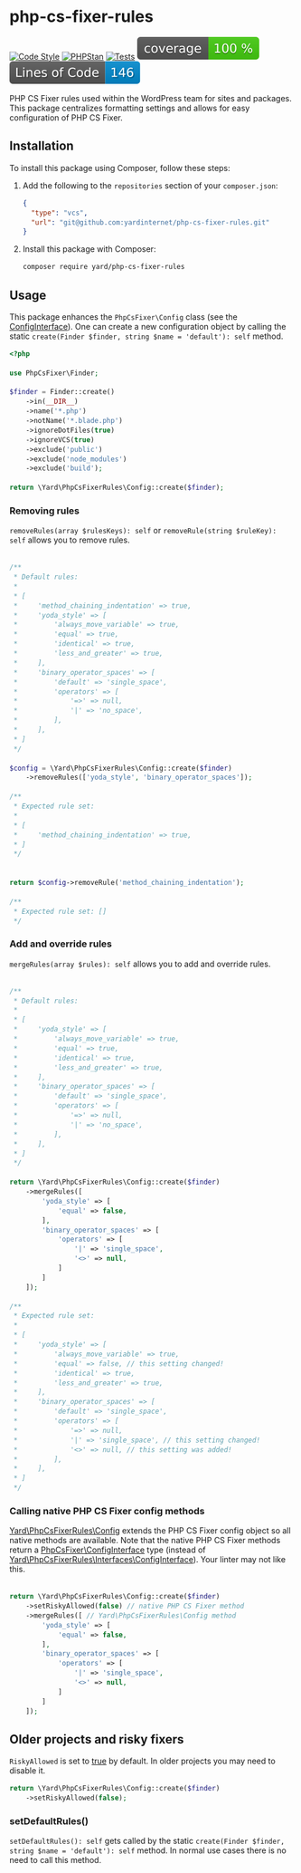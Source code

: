 # php-cs-fixer-rules

[![Code Style](https://github.com/yardinternet/php-cs-fixer-rules/actions/workflows/format-php.yml/badge.svg?no-cache)](https://github.com/yardinternet/php-cs-fixer-rules/actions/workflows/format-php.yml)
[![PHPStan](https://github.com/yardinternet/php-cs-fixer-rules/actions/workflows/phpstan.yml/badge.svg?no-cache)](https://github.com/yardinternet/php-cs-fixer-rules/actions/workflows/phpstan.yml)
[![Tests](https://github.com/yardinternet/php-cs-fixer-rules/actions/workflows/run-tests.yml/badge.svg?no-cache)](https://github.com/yardinternet/php-cs-fixer-rules/actions/workflows/run-tests.yml)
[![Code Coverage Badge](https://github.com/yardinternet/php-cs-fixer-rules/blob/badges/coverage.svg)](https://github.com/yardinternet/php-cs-fixer-rules/actions/workflows/badges.yml)
[![Lines of Code Badge](https://github.com/yardinternet/php-cs-fixer-rules/blob/badges/lines-of-code.svg)](https://github.com/yardinternet/php-cs-fixer-rules/actions/workflows/badges.yml)

PHP CS Fixer rules used within the WordPress team for sites and packages.
This package centralizes formatting settings and allows for easy configuration of PHP CS Fixer.

## Installation

To install this package using Composer, follow these steps:

1. Add the following to the `repositories` section of your `composer.json`:

    ```json
    {
      "type": "vcs",
      "url": "git@github.com:yardinternet/php-cs-fixer-rules.git"
    }
    ```

2. Install this package with Composer:

    ```sh
    composer require yard/php-cs-fixer-rules
    ```

## Usage

This package enhances the `PhpCsFixer\Config` class (see the [ConfigInterface](src/Interfaces/ConfigInterface.php)). One
can create a new configuration object by calling the static
`create(Finder $finder, string $name = 'default'): self` method.

```php
<?php

use PhpCsFixer\Finder;

$finder = Finder::create()
    ->in(__DIR__)
    ->name('*.php')
    ->notName('*.blade.php')
    ->ignoreDotFiles(true)
    ->ignoreVCS(true)
    ->exclude('public')
    ->exclude('node_modules')
    ->exclude('build');

return \Yard\PhpCsFixerRules\Config::create($finder);
```

### Removing rules

`removeRules(array $rulesKeys): self` or `removeRule(string $ruleKey): self` allows you to remove rules.

```php

/**
 * Default rules:
 * 
 * [
 *     'method_chaining_indentation' => true,
 *     'yoda_style' => [
 *         'always_move_variable' => true,
 *         'equal' => true,
 *         'identical' => true,
 *         'less_and_greater' => true,
 *     ],
 *     'binary_operator_spaces' => [
 *         'default' => 'single_space',
 *         'operators' => [
 *             '=>' => null,
 *             '|' => 'no_space',
 *         ],
 *     ],
 * ]
 */

$config = \Yard\PhpCsFixerRules\Config::create($finder)
    ->removeRules(['yoda_style', 'binary_operator_spaces']); 

/**
 * Expected rule set: 
 * 
 * [
 *     'method_chaining_indentation' => true,
 * ]
 */


return $config->removeRule('method_chaining_indentation');

/**
 * Expected rule set: []
 */
```

### Add and override rules

`mergeRules(array $rules): self` allows you to add and override rules.

```php

/**
 * Default rules:
 * 
 * [
 *     'yoda_style' => [
 *         'always_move_variable' => true,
 *         'equal' => true,
 *         'identical' => true,
 *         'less_and_greater' => true,
 *     ],
 *     'binary_operator_spaces' => [
 *         'default' => 'single_space',
 *         'operators' => [
 *             '=>' => null,
 *             '|' => 'no_space',
 *         ],
 *     ],
 * ]
 */

return \Yard\PhpCsFixerRules\Config::create($finder)
    ->mergeRules([
        'yoda_style' => [
            'equal' => false,
        ],
        'binary_operator_spaces' => [
            'operators' => [
                '|' => 'single_space',
                '<>' => null,
            ]
        ]
    ]); 

/**
 * Expected rule set: 
 *  
 * [
 *     'yoda_style' => [
 *         'always_move_variable' => true,
 *         'equal' => false, // this setting changed!
 *         'identical' => true,
 *         'less_and_greater' => true,
 *     ],
 *     'binary_operator_spaces' => [
 *         'default' => 'single_space',
 *         'operators' => [
 *             '=>' => null,
 *             '|' => 'single_space', // this setting changed!
 *             '<>' => null, // this setting was added!
 *         ],
 *     ],
 * ]
 */

```

### Calling native PHP CS Fixer config methods

[Yard\PhpCsFixerRules\Config](src/Config.php) extends the PHP CS Fixer config object so all native methods are
available. Note that the native PHP CS Fixer methods return
a [PhpCsFixer\ConfigInterface](./vendor/friendsofphp/php-cs-fixer/src/ConfigInterface.php) type (instead
of [Yard\PhpCsFixerRules\Interfaces\ConfigInterface](src/Interfaces/ConfigInterface.php)).
Your linter may not like this.

```php

return \Yard\PhpCsFixerRules\Config::create($finder)
    ->setRiskyAllowed(false) // native PHP CS Fixer method
    ->mergeRules([ // Yard\PhpCsFixerRules\Config method
        'yoda_style' => [
            'equal' => false,
        ],
        'binary_operator_spaces' => [
            'operators' => [
                '|' => 'single_space',
                '<>' => null,
            ]
        ]
    ]);
```

## Older projects and risky fixers

`RiskyAllowed` is set to [true](config/rules.php) by default. In older projects you may need to disable it.

```php
return \Yard\PhpCsFixerRules\Config::create($finder)
    ->setRiskyAllowed(false);
```

### setDefaultRules()

`setDefaultRules(): self` gets called by the static `create(Finder $finder, string $name = 'default'): self` method.
In normal use cases there is no need to call this method.
